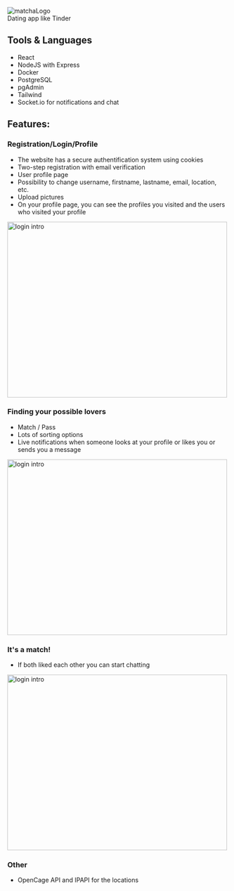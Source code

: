 ![matchaLogo](https://user-images.githubusercontent.com/95418273/224685525-9d5456b4-fdf6-4d6d-85ea-c7cd2420a544.png) <br />
Dating app like Tinder

## Tools & Languages
* React
* NodeJS with Express
* Docker
* PostgreSQL
* pgAdmin
* Tailwind
* Socket.io for notifications and chat

## Features:
### Registration/Login/Profile
* The website has a secure authentification system using cookies
* Two-step registration with email verification
* User profile page
* Possibility to change username, firstname, lastname, email, location, etc.
* Upload pictures
* On your profile page, you can see the profiles you visited and the users who visited your profile

<img src="https://user-images.githubusercontent.com/95418273/224695201-9d402117-45bd-4e1b-91d3-b4e46c05488e.gif" alt="login intro" width="500" height="400">

### Finding your possible lovers
* Match / Pass 
* Lots of sorting options
* Live notifications when someone looks at your profile or likes you or sends you a message

<img src="https://user-images.githubusercontent.com/95418273/224697637-1eabf291-1993-4a95-a461-503ea55a4d3d.png"
 alt="login intro" width="500" height="400">
 
 ### It's a match!
 * If both liked each other you can start chatting

 <img src="https://user-images.githubusercontent.com/95418273/224704401-e8a5a615-c254-4680-8f21-d6fbf4eee760.gif"
 alt="login intro" width="500" height="400">

 
 ### Other
 * OpenCage API and IPAPI for the locations
 
 



